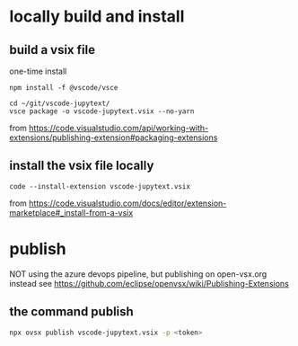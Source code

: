 # locally build and install

## build a vsix file

one-time install
```console
npm install -f @vscode/vsce
```

```console
cd ~/git/vscode-jupytext/
vsce package -o vscode-jupytext.vsix --no-yarn
```

from <https://code.visualstudio.com/api/working-with-extensions/publishing-extension#packaging-extensions>

## install the vsix file locally

```console
code --install-extension vscode-jupytext.vsix
```

from <https://code.visualstudio.com/docs/editor/extension-marketplace#_install-from-a-vsix>

# publish

NOT using the azure devops pipeline, but publishing on open-vsx.org instead
see https://github.com/eclipse/openvsx/wiki/Publishing-Extensions

## the command publish

```bash
npx ovsx publish vscode-jupytext.vsix -p <token>
```

